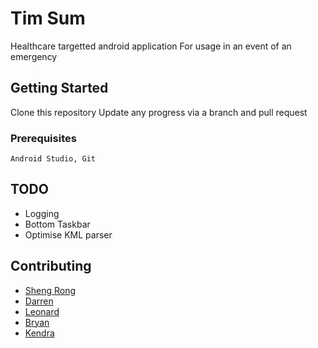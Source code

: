 # Tim Sum

Healthcare targetted android application
For usage in an event of an emergency

## Getting Started

Clone this repository 
Update any progress via a branch and pull request

### Prerequisites

```
Android Studio, Git
```

## TODO

* Logging
* Bottom Taskbar
* Optimise KML parser 


## Contributing

* [Sheng Rong](https://github.com/tansr7)
* [Darren](https://github.com/zuroh) 
* [Leonard](https://github.com/LeonardisOne)
* [Bryan](https://github.com/orelanthos32) 
* [Kendra](https://github.com/kendralalalaa)
